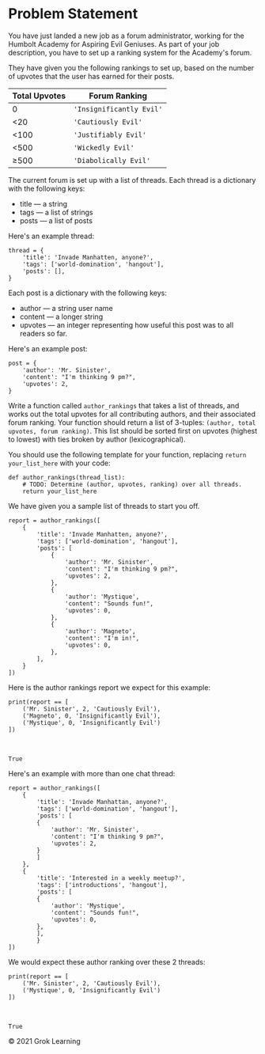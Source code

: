 # Problem Statement

You have just landed a new job as a forum administrator, working for the Humbolt Academy for Aspiring Evil Geniuses. As part of your job description, you have to set up a ranking system for the Academy's forum.

They have given you the following rankings to set up, based on the number of upvotes that the user has earned for their posts.

| **Total Upvotes** | **Forum Ranking** |
| ----------------- | ----------------- |
| 0 | `'Insignificantly Evil'` |
| <20 | `'Cautiously Evil'` |
| <100 | `'Justifiably Evil'` |
| <500 | `'Wickedly Evil'` |
| ≥500 | `'Diabolically Evil'`|

The current forum is set up with a list of threads. Each thread is a dictionary with the following keys:

- title — a string
- tags — a list of strings
- posts — a list of posts

Here's an example thread:

    thread = {
        'title': 'Invade Manhatten, anyone?',
        'tags': ['world-domination', 'hangout'],
        'posts': [],
    }

Each post is a dictionary with the following keys:

- author — a string user name
- content — a longer string
- upvotes — an integer representing how useful this post was to all readers so far.

Here's an example post:

    post = {
        'author': 'Mr. Sinister',
        'content': "I'm thinking 9 pm?",
        'upvotes': 2,
    }

Write a function called `author_rankings` that takes a list of threads, and works out the total upvotes for all contributing authors, and their associated forum ranking.
Your function should return a list of 3-tuples: `(author, total upvotes, forum ranking)`. This list should be sorted first on upvotes (highest to lowest) with ties broken by author (lexicographical).

You should use the following template for your function, replacing `return your_list_here` with your code:

    def author_rankings(thread_list):
        # TODO: Determine (author, upvotes, ranking) over all threads.
        return your_list_here

We have given you a sample list of threads to start you off.

    report = author_rankings([
        {
            'title': 'Invade Manhatten, anyone?',
            'tags': ['world-domination', 'hangout'],
            'posts': [
                {
                    'author': 'Mr. Sinister',
                    'content': "I'm thinking 9 pm?",
                    'upvotes': 2,
                },
                {
                    'author': 'Mystique',
                    'content': "Sounds fun!",
                    'upvotes': 0,
                },
                {
                    'author': 'Magneto',
                    'content': "I'm in!",
                    'upvotes': 0,
                },
            ],
        }
    ])

Here is the author rankings report we expect for this example:

    print(report == [
        ('Mr. Sinister', 2, 'Cautiously Evil'),
        ('Magneto', 0, 'Insignificantly Evil'),
        ('Mystique', 0, 'Insignificantly Evil')
    ])
‎
    
    True

Here's an example with more than one chat thread:

    report = author_rankings([
        {
            'title': 'Invade Manhattan, anyone?',
            'tags': ['world-domination', 'hangout'],
            'posts': [
            {
                'author': 'Mr. Sinister',
                'content': "I'm thinking 9 pm?",
                'upvotes': 2,
            }
            ]
        },
        {
            'title': 'Interested in a weekly meetup?',
            'tags': ['introductions', 'hangout'],
            'posts': [
            {
                'author': 'Mystique',
                'content': "Sounds fun!",
                'upvotes': 0,
            },
            ],
            }
    ])

We would expect these author ranking over these 2 threads:

    print(report == [
        ('Mr. Sinister', 2, 'Cautiously Evil'), 
        ('Mystique', 0, 'Insignificantly Evil')
    ])
‎
    
    True

© 2021 Grok Learning